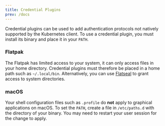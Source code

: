 ```yaml
---
title: Credential Plugins
prev: /docs
---
```


Credential plugins can be used to add authentication protocols not natively supported by the Kubernetes client. To use a credential plugin, you must install its binary and place it in your `PATH`.

### Flatpak

The Flatpak has limited access to your system, it can only access files in your home directory. Credential plugins must therefore be placed in a home path such as `~/.local/bin`. Alternatively, you can use [Flatseal](https://flathub.org/apps/com.github.tchx84.Flatseal) to grant access to system directories.

### macOS

Your shell configuration files such as `.profile` do **not** apply to graphical applications on macOS.
To set the `PATH`, create a file in `/etc/paths.d` with the directory of your binary. You may need to restart your user session for the change to apply.
